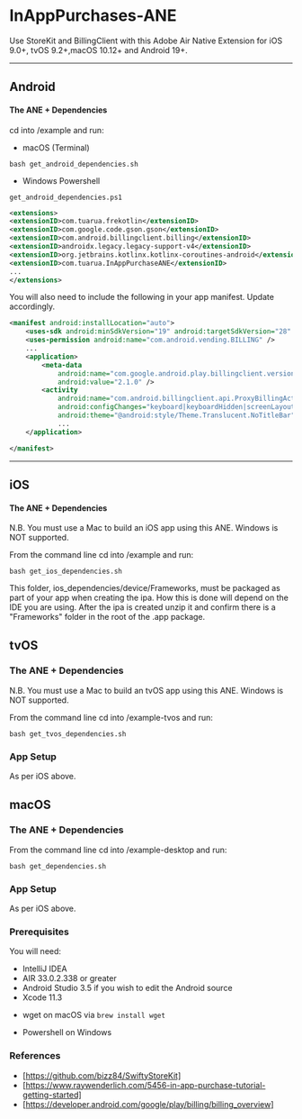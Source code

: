 # InAppPurchases-ANE

Use StoreKit and BillingClient with this Adobe Air Native Extension for iOS 9.0+, tvOS 9.2+,macOS 10.12+ and Android 19+.    

-------------

## Android

#### The ANE + Dependencies

cd into /example and run:
- macOS (Terminal)
```shell
bash get_android_dependencies.sh
```
- Windows Powershell
```shell
get_android_dependencies.ps1
```

```xml
<extensions>
<extensionID>com.tuarua.frekotlin</extensionID>
<extensionID>com.google.code.gson.gson</extensionID>
<extensionID>com.android.billingclient.billing</extensionID>
<extensionID>androidx.legacy.legacy-support-v4</extensionID>
<extensionID>org.jetbrains.kotlinx.kotlinx-coroutines-android</extensionID>
<extensionID>com.tuarua.InAppPurchaseANE</extensionID>
...
</extensions>
```

You will also need to include the following in your app manifest. Update accordingly.

```xml
<manifest android:installLocation="auto">
    <uses-sdk android:minSdkVersion="19" android:targetSdkVersion="28" />
    <uses-permission android:name="com.android.vending.BILLING" />
    ...
    <application>
        <meta-data
            android:name="com.google.android.play.billingclient.version"
            android:value="2.1.0" />
        <activity
            android:name="com.android.billingclient.api.ProxyBillingActivity"
            android:configChanges="keyboard|keyboardHidden|screenLayout|screenSize|orientation"
            android:theme="@android:style/Theme.Translucent.NoTitleBar" />
            ...
    </application>

</manifest>
```

-------------

## iOS

#### The ANE + Dependencies

N.B. You must use a Mac to build an iOS app using this ANE. Windows is NOT supported.

From the command line cd into /example and run:

```shell
bash get_ios_dependencies.sh
```

This folder, ios_dependencies/device/Frameworks, must be packaged as part of your app when creating the ipa. How this is done will depend on the IDE you are using.
After the ipa is created unzip it and confirm there is a "Frameworks" folder in the root of the .app package.   

## tvOS

### The ANE + Dependencies

N.B. You must use a Mac to build an tvOS app using this ANE. Windows is NOT supported.

From the command line cd into /example-tvos and run:

```shell
bash get_tvos_dependencies.sh
```

### App Setup

As per iOS above.

## macOS

### The ANE + Dependencies

From the command line cd into /example-desktop and run:

```shell
bash get_dependencies.sh
```

### App Setup

As per iOS above.

### Prerequisites

You will need:

- IntelliJ IDEA
- AIR 33.0.2.338 or greater
- Android Studio 3.5 if you wish to edit the Android source
- Xcode 11.3
* wget on macOS via `brew install wget`
- Powershell on Windows

### References
* [https://github.com/bizz84/SwiftyStoreKit]
* [https://www.raywenderlich.com/5456-in-app-purchase-tutorial-getting-started]
* [https://developer.android.com/google/play/billing/billing_overview]

